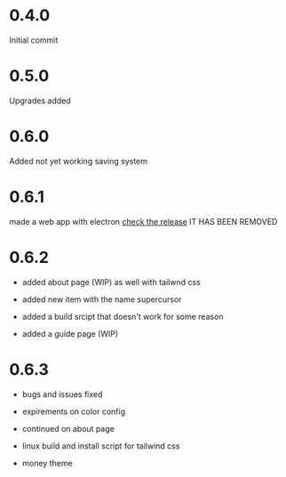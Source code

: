 # 0.4.0
Initial commit
# 0.5.0
Upgrades added
# 0.6.0
Added not yet working saving system
# 0.6.1
made a web app with electron [check the release](https://github.com/randomusert/Moneyclick/releases/ ) IT HAS BEEN REMOVED
# 0.6.2
- added about page (WIP) as well with tailwnd css

- added new item with the name supercursor

- added a build srcipt that doesn't work for some reason

- added a guide page (WIP)

# 0.6.3
- bugs and issues fixed

- expirements on color config

- continued on about page

- linux build and install script for tailwind css

- money theme